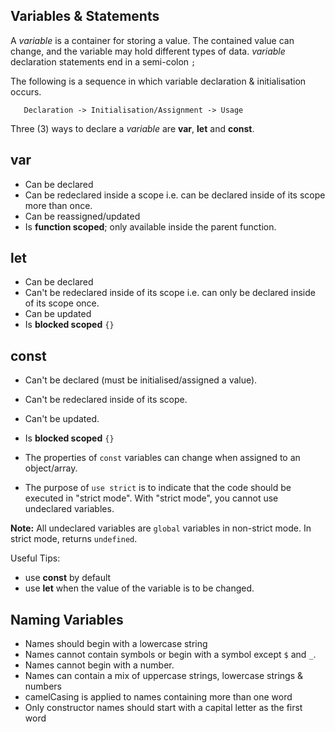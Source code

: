 ## Variables & Statements

A _variable_ is a container for storing a value. The contained value can change, and the variable may hold different types of data. _variable_ declaration statements end in a semi-colon `;`

The following is a sequence in which variable declaration & initialisation occurs.

  ```
     Declaration -> Initialisation/Assignment -> Usage
  ```


Three (3) ways to declare a _variable_ are __var__, __let__ and __const__.

##  __var__
 
 * Can be declared
 * Can be redeclared inside a scope i.e. can be declared inside of its scope more than once.
 * Can be reassigned/updated
 * Is __function scoped__; only available inside the parent function.

##  __let__

 * Can be declared
 * Can't be redeclared inside of its scope i.e. can only be declared inside of its scope once.
 * Can be updated
 * Is __blocked scoped__ `{}`

##  __const__
 
 * Can't be declared (must be initialised/assigned a value).
 * Can't be redeclared inside of its scope.
 * Can't be updated.
 * Is __blocked scoped__ `{}`
 * The properties of `const` variables can change when assigned to an object/array.


* The purpose of `use strict` is to indicate that the code should be executed in "strict mode". With "strict mode", you cannot use undeclared variables. 

__Note:__ All undeclared variables are `global` variables in non-strict mode. In strict mode, returns `undefined`.

Useful Tips:

* use __const__ by default
* use __let__ when the value of the variable is to be changed.

## Naming Variables

* Names should begin with a lowercase string
* Names cannot contain symbols or begin with a symbol except `$` and `_`.
* Names cannot begin with a number.
* Names can contain a mix of uppercase strings, lowercase strings & numbers
* camelCasing is applied to names containing more than one word
* Only constructor names should start with a capital letter as the first word